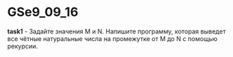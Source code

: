 # GSe9_09_16
**task1** - Задайте значения M и N. Напишите программу, которая выведет все чётные натуральные числа на промежутке от M до N с помощью рекурсии.   
